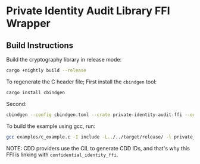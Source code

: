 # Private Identity Audit Library FFI Wrapper

## Build Instructions

Build the cryptography library in release mode:

```bash
cargo +nightly build --release
```

To regenerate the C header file; First install the `cbindgen` tool:

```bash
cargo install cbindgen
```

Second:

```bash
cbindgen --config cbindgen.toml --crate private-identity-audit-ffi --output include/private_identity_audit.h
```

To build the example using gcc, run:

```bash
gcc examples/c_example.c -I include -L../../target/release/ -l private_identity_audit_ffi -l confidential_identity_ffi -o examples.out
```
NOTE: CDD providers use the CIL to generate CDD IDs, and that's why this FFI is linking with `confidential_identity_ffi`.
